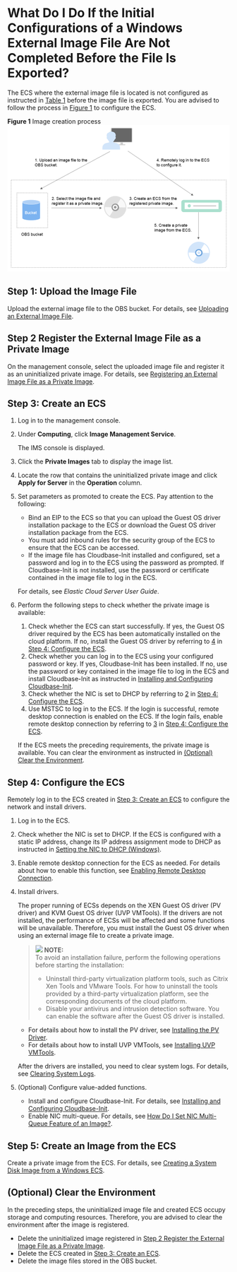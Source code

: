 # What Do I Do If the Initial Configurations of a Windows External Image File Are Not Completed Before the File Is Exported?<a name="EN-US_TOPIC_0030713185"></a>

The ECS where the external image file is located is not configured as instructed in  [Table 1](preparing-an-image-file-(windows).md#table85212269215)  before the image file is exported. You are advised to follow the process in  [Figure 1](#fig18196115421120)  to configure the ECS.

**Figure  1**  Image creation process<a name="fig18196115421120"></a>  
![](figures/image-creation-process.png "image-creation-process")

## Step 1: Upload the Image File<a name="section1049514242043"></a>

Upload the external image file to the OBS bucket. For details, see  [Uploading an External Image File](uploading-an-external-image-file-(windows).md).

## Step 2 Register the External Image File as a Private Image<a name="section4198749842"></a>

On the management console, select the uploaded image file and register it as an uninitialized private image. For details, see  [Registering an External Image File as a Private Image](registering-an-external-image-file-as-a-private-image-(windows).md).

## Step 3: Create an ECS<a name="en-us_topic_0029124475_s3524cdcb025c4c3aa892d8c644fc677e"></a>

1.  Log in to the management console.
2.  Under  **Computing**, click  **Image Management Service**.

    The IMS console is displayed.

3.  Click the  **Private Images**  tab to display the image list.
4.  Locate the row that contains the uninitialized private image and click  **Apply for Server**  in the  **Operation**  column.
5.  Set parameters as promoted to create the ECS. Pay attention to the following:

    -   Bind an EIP to the ECS so that you can upload the Guest OS driver installation package to the ECS or download the Guest OS driver installation package from the ECS.
    -   You must add inbound rules for the security group of the ECS to ensure that the ECS can be accessed.
    -   If the image file has Cloudbase-Init installed and configured, set a password and log in to the ECS using the password as prompted. If Cloudbase-Init is not installed, use the password or certificate contained in the image file to log in the ECS.

    For details, see  _Elastic Cloud Server User Guide_.

6.  Perform the following steps to check whether the private image is available:

    1.  Check whether the ECS can start successfully. If yes, the Guest OS driver required by the ECS has been automatically installed on the cloud platform. If no, install the Guest OS driver by referring to  [4](#li32851343163416)  in  [Step 4: Configure the ECS](#section1170711344016).
    2.  Check whether you can log in to the ECS using your configured password or key. If yes, Cloudbase-Init has been installed. If no, use the password or key contained in the image file to log in the ECS and install Cloudbase-Init as instructed in  [Installing and Configuring Cloudbase-Init](installing-and-configuring-cloudbase-init.md).
    3.  Check whether the NIC is set to DHCP by referring to  [2](#li19785161610328)  in  [Step 4: Configure the ECS](#section1170711344016).
    4.  Use MSTSC to log in to the ECS. If the login is successful, remote desktop connection is enabled on the ECS. If the login fails, enable remote desktop connection by referring to  [3](#li174414479612)  in  [Step 4: Configure the ECS](#section1170711344016).

    If the ECS meets the preceding requirements, the private image is available. You can clear the environment as instructed in  [\(Optional\) Clear the Environment](#section69472817511).


## Step 4: Configure the ECS<a name="section1170711344016"></a>

Remotely log in to the ECS created in  [Step 3: Create an ECS](#en-us_topic_0029124475_s3524cdcb025c4c3aa892d8c644fc677e)  to configure the network and install drivers.

1.  Log in to the ECS.
2.  <a name="li19785161610328"></a>Check whether the NIC is set to DHCP. If the ECS is configured with a static IP address, change its IP address assignment mode to DHCP as instructed in  [Setting the NIC to DHCP \(Windows\)](setting-the-nic-to-dhcp-(windows).md).
3.  <a name="li174414479612"></a>Enable remote desktop connection for the ECS as needed. For details about how to enable this function, see  [Enabling Remote Desktop Connection](enabling-remote-desktop-connection.md).
4.  <a name="li32851343163416"></a>Install drivers.

    The proper running of ECSs depends on the XEN Guest OS driver \(PV driver\) and KVM Guest OS driver \(UVP VMTools\). If the drivers are not installed, the performance of ECSs will be affected and some functions will be unavailable. Therefore, you must install the Guest OS driver when using an external image file to create a private image.

    >![](/images/icon-note.gif) **NOTE:**   
    >To avoid an installation failure, perform the following operations before starting the installation:  
    >-   Uninstall third-party virtualization platform tools, such as Citrix Xen Tools and VMware Tools. For how to uninstall the tools provided by a third-party virtualization platform, see the corresponding documents of the cloud platform.  
    >-   Disable your antivirus and intrusion detection software. You can enable the software after the Guest OS driver is installed.  

    -   For details about how to install the PV driver, see  [Installing the PV Driver](installing-the-pv-driver.md).
    -   For details about how to install UVP VMTools, see  [Installing UVP VMTools](installing-uvp-vmtools.md).

    After the drivers are installed, you need to  clear system logs. For details, see  [Clearing System Logs](clearing-system-logs-(windows).md).

5.  \(Optional\) Configure value-added functions.
    -   Install and configure Cloudbase-Init. For details, see  [Installing and Configuring Cloudbase-Init](installing-and-configuring-cloudbase-init.md).
    -   Enable NIC multi-queue. For details, see  [How Do I Set NIC Multi-Queue Feature of an Image?](how-do-i-set-nic-multi-queue-feature-of-an-image.md).


## Step 5: Create an Image from the ECS<a name="section10407615356"></a>

Create a private image from the ECS. For details, see  [Creating a System Disk Image from a Windows ECS](creating-a-system-disk-image-from-a-windows-ecs.md).

## \(Optional\) Clear the Environment<a name="section69472817511"></a>

In the preceding steps, the uninitialized image file and created ECS occupy storage and computing resources. Therefore, you are advised to clear the environment after the image is registered.

-   Delete the uninitialized image registered in  [Step 2 Register the External Image File as a Private Image](#section4198749842).
-   Delete the ECS created in  [Step 3: Create an ECS](#en-us_topic_0029124475_s3524cdcb025c4c3aa892d8c644fc677e).
-   Delete the image files stored in the OBS bucket.

